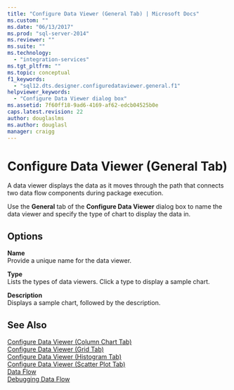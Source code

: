 ```yaml
---
title: "Configure Data Viewer (General Tab) | Microsoft Docs"
ms.custom: ""
ms.date: "06/13/2017"
ms.prod: "sql-server-2014"
ms.reviewer: ""
ms.suite: ""
ms.technology: 
  - "integration-services"
ms.tgt_pltfrm: ""
ms.topic: conceptual
f1_keywords: 
  - "sql12.dts.designer.configuredataviewer.general.f1"
helpviewer_keywords: 
  - "Configure Data Viewer dialog box"
ms.assetid: 7f60ff18-9ad6-4169-af62-edcb04525b0e
caps.latest.revision: 22
author: douglaslms
ms.author: douglasl
manager: craigg
---
```

# Configure Data Viewer (General Tab)
  A data viewer displays the data as it moves through the path that connects two data flow components during package execution.  
  
 Use the **General** tab of the **Configure Data Viewer** dialog box to name the data viewer and specify the type of chart to display the data in.  
  
## Options  
 **Name**  
 Provide a unique name for the data viewer.  
  
 **Type**  
 Lists the types of data viewers. Click a type to display a sample chart.  
  
 **Description**  
 Displays a sample chart, followed by the description.  
  
## See Also  
 [Configure Data Viewer &#40;Column Chart Tab&#41;](../../2014/integration-services/configure-data-viewer-column-chart-tab.md)   
 [Configure Data Viewer &#40;Grid Tab&#41;](../../2014/integration-services/configure-data-viewer-grid-tab.md)   
 [Configure Data Viewer &#40;Histogram Tab&#41;](../../2014/integration-services/configure-data-viewer-histogram-tab.md)   
 [Configure Data Viewer &#40;Scatter Plot Tab&#41;](../../2014/integration-services/configure-data-viewer-scatter-plot-tab.md)   
 [Data Flow](data-flow/data-flow.md)   
 [Debugging Data Flow](troubleshooting/debugging-data-flow.md)  
  
  

